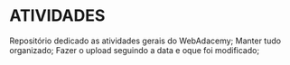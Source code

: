# ATIVIDADES
Repositório dedicado as atividades  gerais do WebAdacemy; 
Manter tudo organizado;
Fazer o upload seguindo a data e oque foi modificado;
